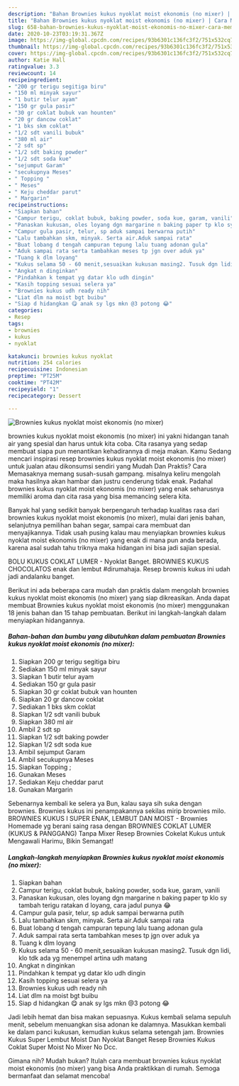 ```yaml
---
description: "Bahan Brownies kukus nyoklat moist ekonomis (no mixer) | Cara Membuat Brownies kukus nyoklat moist ekonomis (no mixer) Yang Lezat"
title: "Bahan Brownies kukus nyoklat moist ekonomis (no mixer) | Cara Membuat Brownies kukus nyoklat moist ekonomis (no mixer) Yang Lezat"
slug: 658-bahan-brownies-kukus-nyoklat-moist-ekonomis-no-mixer-cara-membuat-brownies-kukus-nyoklat-moist-ekonomis-no-mixer-yang-lezat
date: 2020-10-23T03:19:31.367Z
image: https://img-global.cpcdn.com/recipes/93b6301c136fc3f2/751x532cq70/brownies-kukus-nyoklat-moist-ekonomis-no-mixer-foto-resep-utama.jpg
thumbnail: https://img-global.cpcdn.com/recipes/93b6301c136fc3f2/751x532cq70/brownies-kukus-nyoklat-moist-ekonomis-no-mixer-foto-resep-utama.jpg
cover: https://img-global.cpcdn.com/recipes/93b6301c136fc3f2/751x532cq70/brownies-kukus-nyoklat-moist-ekonomis-no-mixer-foto-resep-utama.jpg
author: Katie Hall
ratingvalue: 3.3
reviewcount: 14
recipeingredient:
- "200 gr terigu segitiga biru"
- "150 ml minyak sayur"
- "1 butir telur ayam"
- "150 gr gula pasir"
- "30 gr coklat bubuk van hounten"
- "20 gr dancow coklat"
- "1 bks skm coklat"
- "1/2 sdt vanili bubuk"
- "380 ml air"
- "2 sdt sp"
- "1/2 sdt baking powder"
- "1/2 sdt soda kue"
- "sejumput Garam"
- "secukupnya Meses"
- " Topping "
- " Meses"
- " Keju cheddar parut"
- " Margarin"
recipeinstructions:
- "Siapkan bahan"
- "Campur terigu, coklat bubuk, baking powder, soda kue, garam, vanili"
- "Panaskan kukusan, oles loyang dgn margarine n baking paper tp klo sy tambah terigu ratakan d loyang, cara jadul punya 😂"
- "Campur gula pasir, telur, sp aduk sampai berwarna putih"
- "Lalu tambahkan skm, minyak. Serta air.Aduk sampai rata"
- "Buat lobang d tengah campuran tepung lalu tuang adonan gula"
- "Aduk sampai rata serta tambahkan meses tp jgn over aduk ya"
- "Tuang k dlm loyang"
- "Kukus selama 50 - 60 menit,sesuaikan kukusan masing2. Tusuk dgn lidi, klo tdk ada yg menempel artina udh matang"
- "Angkat n dinginkan"
- "Pindahkan k tempat yg datar klo udh dingin"
- "Kasih topping sesuai selera ya"
- "Brownies kukus udh ready nih"
- "Liat dlm na moist bgt buibu"
- "Siap d hidangkan 😋 anak sy lgs mkn @3 potong 😂"
categories:
- Resep
tags:
- brownies
- kukus
- nyoklat

katakunci: brownies kukus nyoklat 
nutrition: 254 calories
recipecuisine: Indonesian
preptime: "PT25M"
cooktime: "PT42M"
recipeyield: "1"
recipecategory: Dessert

---
```



![Brownies kukus nyoklat moist ekonomis (no mixer)](https://img-global.cpcdn.com/recipes/93b6301c136fc3f2/751x532cq70/brownies-kukus-nyoklat-moist-ekonomis-no-mixer-foto-resep-utama.jpg)


brownies kukus nyoklat moist ekonomis (no mixer) ini yakni hidangan tanah air yang spesial dan harus untuk kita coba. Cita rasanya yang sedap membuat siapa pun menantikan kehadirannya di meja makan.
Kamu Sedang mencari inspirasi resep brownies kukus nyoklat moist ekonomis (no mixer) untuk jualan atau dikonsumsi sendiri yang Mudah Dan Praktis? Cara Memasaknya memang susah-susah gampang. misalnya keliru mengolah maka hasilnya akan hambar dan justru cenderung tidak enak. Padahal brownies kukus nyoklat moist ekonomis (no mixer) yang enak seharusnya memiliki aroma dan cita rasa yang bisa memancing selera kita.

Banyak hal yang sedikit banyak berpengaruh terhadap kualitas rasa dari brownies kukus nyoklat moist ekonomis (no mixer), mulai dari jenis bahan, selanjutnya pemilihan bahan segar, sampai cara membuat dan menyajikannya. Tidak usah pusing kalau mau menyiapkan brownies kukus nyoklat moist ekonomis (no mixer) yang enak di mana pun anda berada, karena asal sudah tahu triknya maka hidangan ini bisa jadi sajian spesial.

BOLU KUKUS COKLAT LUMER - Nyoklat Banget. BROWNIES KUKUS CHOCOLATOS enak dan lembut #dirumahaja. Resep brownis kukus ini udah jadi andalanku banget.


Berikut ini ada beberapa cara mudah dan praktis dalam mengolah brownies kukus nyoklat moist ekonomis (no mixer) yang siap dikreasikan. Anda dapat membuat Brownies kukus nyoklat moist ekonomis (no mixer) menggunakan 18 jenis bahan dan 15 tahap pembuatan. Berikut ini langkah-langkah dalam menyiapkan hidangannya.

<!--inarticleads1-->

##### Bahan-bahan dan bumbu yang dibutuhkan dalam pembuatan Brownies kukus nyoklat moist ekonomis (no mixer):

1. Siapkan 200 gr terigu segitiga biru
1. Sediakan 150 ml minyak sayur
1. Siapkan 1 butir telur ayam
1. Sediakan 150 gr gula pasir
1. Siapkan 30 gr coklat bubuk van hounten
1. Siapkan 20 gr dancow coklat
1. Sediakan 1 bks skm coklat
1. Siapkan 1/2 sdt vanili bubuk
1. Siapkan 380 ml air
1. Ambil 2 sdt sp
1. Siapkan 1/2 sdt baking powder
1. Siapkan 1/2 sdt soda kue
1. Ambil sejumput Garam
1. Ambil secukupnya Meses
1. Siapkan  Topping ;
1. Gunakan  Meses
1. Sediakan  Keju cheddar parut
1. Gunakan  Margarin


Sebenarnya kembali ke selera ya Bun, kalau saya sih suka dengan brownies. Brownies kukus ini penampakannya sekilas mirip brownies milo. BROWNIES KUKUS I SUPER ENAK, LEMBUT DAN MOIST - Brownies Homemade yg berani saing rasa dengan BROWNIES COKLAT LUMER (KUKUS &amp; PANGGANG) Tanpa Mixer Resep Brownies Cokelat Kukus untuk Mengawali Harimu, Bikin Semangat! 

<!--inarticleads2-->

##### Langkah-langkah menyiapkan Brownies kukus nyoklat moist ekonomis (no mixer):

1. Siapkan bahan
1. Campur terigu, coklat bubuk, baking powder, soda kue, garam, vanili
1. Panaskan kukusan, oles loyang dgn margarine n baking paper tp klo sy tambah terigu ratakan d loyang, cara jadul punya 😂
1. Campur gula pasir, telur, sp aduk sampai berwarna putih
1. Lalu tambahkan skm, minyak. Serta air.Aduk sampai rata
1. Buat lobang d tengah campuran tepung lalu tuang adonan gula
1. Aduk sampai rata serta tambahkan meses tp jgn over aduk ya
1. Tuang k dlm loyang
1. Kukus selama 50 - 60 menit,sesuaikan kukusan masing2. Tusuk dgn lidi, klo tdk ada yg menempel artina udh matang
1. Angkat n dinginkan
1. Pindahkan k tempat yg datar klo udh dingin
1. Kasih topping sesuai selera ya
1. Brownies kukus udh ready nih
1. Liat dlm na moist bgt buibu
1. Siap d hidangkan 😋 anak sy lgs mkn @3 potong 😂


Jadi lebih hemat dan bisa makan sepuasnya. Kukus kembali selama sepuluh menit, sebelum menuangkan sisa adonan ke dalamnya. Masukkan kembali ke dalam panci kukusan, kemudian kukus selama setengah jam. Brownies Kukus Super Lembut Moist Dan Nyoklat Banget Resep Brownies Kukus Coklat Super Moist No Mixer No Dcc. 

Gimana nih? Mudah bukan? Itulah cara membuat brownies kukus nyoklat moist ekonomis (no mixer) yang bisa Anda praktikkan di rumah. Semoga bermanfaat dan selamat mencoba!

